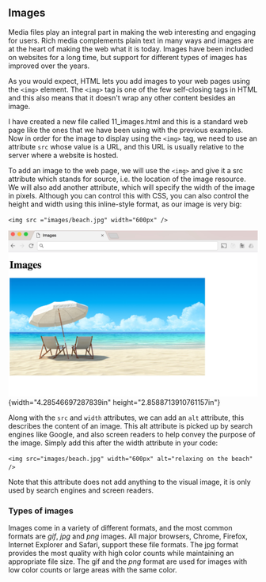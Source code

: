 Images 
-------

Media files play an integral part in making the web interesting and
engaging for users. Rich media complements plain text in many ways and
images are at the heart of making the web what it is today. Images have
been included on websites for a long time, but support for different
types of images has improved over the years.

As you would expect, HTML lets you add images to your web pages using
the `<img>` element. The `<img>` tag is one of the few
self-closing tags in HTML and this also means that it doesn't wrap any
other content besides an image.

I have created a new file called 11_images.html and this is a
standard web page like the ones that we have been using with the
previous examples. Now in order for the image to display using the
`<img>` tag, we need to use an attribute `src` whose value is a
URL, and this URL is usually relative to the server where a website is
hosted.

To add an image to the web page, we will use the `<img>` and give
it a src attribute which stands for source, i.e. the location of the
image resource. We will also add another attribute, which will specify
the width of the image in pixels. Although you can control this with
CSS, you can also control the height and width using this inline-style
format, as our image is very big:

`<img src ="images/beach.jpg" width="600px" />`

![](./images/media/image20.jpg){width="4.28546697287839in"
height="2.8588713910761157in"}

Along with the `src` and `width` attributes, we can add an `alt`
attribute, this describes the content of an image. This alt attribute is 
picked up by search engines like Google, and also screen readers to help 
convey the purpose of the image. Simply add this after the width attribute in your code:

`<img src="images/beach.jpg" width="600px" alt="relaxing on the beach" /> `

Note that this attribute does not add anything to the visual image, it
is only used by search engines and screen readers.

### Types of images 

Images come in a variety of different formats, and the most common
formats are *gif*, *jpg* and *png* images. All major browsers, Chrome,
Firefox, Internet Explorer and Safari, support these file formats. The
jpg format provides the most quality with high color counts while
maintaining an appropriate file size. The gif and the *png* format are
used for images with low color counts or large areas with the same
color.
